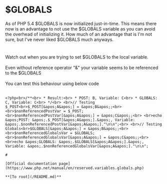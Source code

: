 # $GLOBALS



As of PHP 5.4 $GLOBALS is now initialized just-in-time. This means there now is an advantage to not use the $GLOBALS variable as you can avoid the overhead of initializing it. How much of an advantage that is I&apos;m not sure, but I&apos;ve never liked $GLOBALS much anyways.  

#

Watch out when you are trying to set $GLOBALS to the local variable.<br><br>Even without reference operator "&amp;" your variable seems to be referenced to the $GLOBALS<br><br>You can test this behaviour using below code<br><br>

```
<?php<br>/**<br> * Result:<br> * POST: B, Variable: C<br> * GLOBALS: C, Variable: C<br> */<br> <br>// Testing $_POST<br>$_POST[&apos;A&apos;] = &apos;B&apos;;<br> <br>$nonReferencedPostVar = $_POST;<br>$nonReferencedPostVar[&apos;A&apos;] = &apos;C&apos;;<br> <br>echo &apos;POST: &apos;.$_POST[&apos;A&apos;].&apos;, Variable: &apos;.$nonReferencedPostVar[&apos;A&apos;]."\n\n";<br> <br>// Testing Globals<br>$GLOBALS[&apos;A&apos;] = &apos;B&apos;;<br> <br>$nonReferencedGlobalsVar = $GLOBALS;<br>$nonReferencedGlobalsVar[&apos;A&apos;] = &apos;C&apos;;<br> <br>echo &apos;GLOBALS: &apos;.$GLOBALS[&apos;A&apos;].&apos;, Variable: &apos;.$nonReferencedGlobalsVar[&apos;A&apos;]."\n\n";  

#

[Official documentation page](https://www.php.net/manual/en/reserved.variables.globals.php)

**[To root](/README.md)**